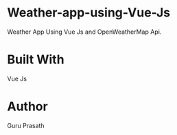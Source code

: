 # Weather-app-using-Vue-Js
Weather App Using Vue Js and OpenWeatherMap Api.

# Built With

Vue Js 

# Author

Guru Prasath
